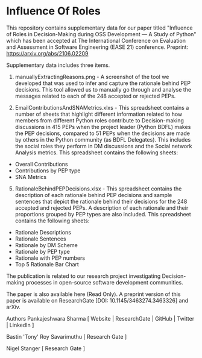 # Influence Of Roles
This repository contains supplementary data for our paper titled "Influence of Roles in Decision-Making during OSS Development — A Study of Python" which has been accepted at The International Conference on Evaluation and Assessment in Software Engineering (EASE 21) conference. Preprint: https://arxiv.org/abs/2106.02209

Supplementary data includes three items.
1) manuallyExtractingReasons.png - A screenshot of the tool we developed that was used to infer and capture the rationale behind PEP decisions. This tool allowed us to manually go through and analyse the messages related to each of the 248 accepted or rejected PEPs.

2) EmailContributionsAndSNAMetrics.xlxs - This spreadsheet contains a number of sheets that highlight different information related to how members from different Python roles contribute to Decision-making discussions in 415 PEPs when the project leader (Python BDFL) makes the PEP decisions, compared to 51 PEPs when the decisions are made by others in the Python community (as BDFL Delegates). This includes the social roles they perform in DM discussions and the Social network Analysis metrics. 
This spreadsheet contains the following sheets:
 - Overall Contributions
 - Contributions by PEP type
 - SNA Metrics

5) RationaleBehindPEPDecisions.xlsx - This spreadsheet contains the description of each rationale behind PEP decisions and sample sentences that depict the rationale behind their decisions for the 248 accepted and rejected PEPs. A description of each rationale and their proportions grouped by PEP types are also included. 
This spreadsheet contains the following sheets:
 - Rationale Descriptions
 - Rationale Sentences
 - Rationale by DM Scheme
 - Rationale by PEP type
 - Rationale with PEP numbers
 - Top 5 Rationale Bar Chart

The publication is related to our research project investigating Decision-making processes in open-source software development communities. 

The paper is also available here (Read Only). A preprint version of this paper is available on ResearchGate [DOI: 10.1145/3463274.3463326] and arXiv. 


Authors
Pankajeshwara Sharma [ Website | ResearchGate | GitHub | Twitter | LinkedIn ]

Bastin 'Tony' Roy Savarimuthu [ Research Gate ]

Nigel Stanger [ Research Gate ]
